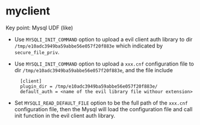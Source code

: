 # myclient

Key point: Mysql UDF (like)

* Use `MYSQLI_INIT_COMMAND` option to upload a evil client auth library to dir `/tmp/e10adc3949ba59abbe56e057f20f883e` which indicated by `secure_file_priv`.

* Use `MYSQLI_INIT_COMMAND` option to upload a `xxx.cnf` configuration file to dir `/tmp/e10adc3949ba59abbe56e057f20f883e`, and the file include

        [client]
        plugin_dir = /tmp/e10adc3949ba59abbe56e057f20f883e/
        default_auth = <name of the evil library file withour extension>

* Set `MYSQLI_READ_DEFAULT_FILE` option to be the full path of the `xxx.cnf` configuration file, then the Mysql will load the configuration file and call init function in the evil client auth library.
